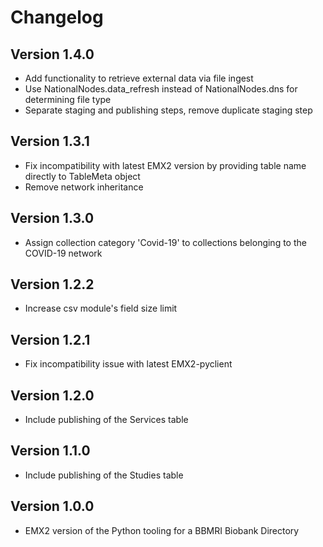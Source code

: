 # Changelog

## Version 1.4.0

- Add functionality to retrieve external data via file ingest
- Use NationalNodes.data_refresh instead of NationalNodes.dns for determining file type
- Separate staging and publishing steps, remove duplicate staging step

## Version 1.3.1

- Fix incompatibility with latest EMX2 version by providing table name directly to TableMeta object
- Remove network inheritance

## Version 1.3.0

- Assign collection category 'Covid-19' to collections belonging to the COVID-19 network

## Version 1.2.2

- Increase csv module's field size limit

## Version 1.2.1

- Fix incompatibility issue with latest EMX2-pyclient

## Version 1.2.0

- Include publishing of the Services table

## Version 1.1.0

- Include publishing of the Studies table

## Version 1.0.0

- EMX2 version of the Python tooling for a BBMRI Biobank Directory
